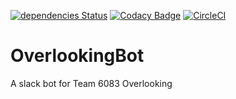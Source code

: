 [![dependencies Status](https://david-dm.org/Team6083/OverlookingBot/status.svg)](https://david-dm.org/Team6083/OverlookingBot) [![Codacy Badge](https://api.codacy.com/project/badge/Grade/1198d827d95941508976c0d39d4e19cf)](https://www.codacy.com/app/Team6083/OverlookingBot?utm_source=github.com&amp;utm_medium=referral&amp;utm_content=Team6083/OverlookingBot&amp;utm_campaign=Badge_Grade ) [![CircleCI](https://circleci.com/gh/Team6083/OverlookingBot.svg?style=shield)](https://circleci.com/gh/Team6083/OverlookingBot)

# OverlookingBot

A slack bot for Team 6083 Overlooking
